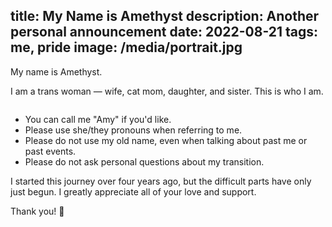 title: My Name is Amethyst
description: Another personal announcement
date: 2022-08-21
tags: me, pride
image: /media/portrait.jpg
---

My name is Amethyst.

I am a trans woman — wife, cat mom, daughter, and sister. This is who I am.

<div class="thumbnails">
  <a href="/media/portrait.jpg">
   <img alt="" src="/media/portrait.jpg" />
  </a>
</div>

- You can call me "Amy" if you'd like.
- Please use she/they pronouns when referring to me.
- Please do not use my old name, even when talking about past me or past events.
- Please do not ask personal questions about my transition.

I started this journey over four years ago, but the difficult parts have only just begun.
I greatly appreciate all of your love and support.

Thank you! 💜
